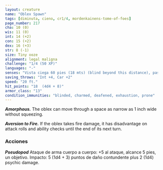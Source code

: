 ```yaml
---
layout: creature
name: "Oblex Spawn"
tags: [diminuta, cieno, cr1/4, mordenkainens-tome-of-foes]
page_number: 217
cha: 10 (0)
wis: 11 (0)
int: 14 (+2)
con: 15 (+2)
dex: 16 (+3)
str: 8 (-1)
size: Tiny ooze
alignment: legal maligna
challenge: "1/4 (50 XP)"
languages: "-"
senses: "Vista ciega 60 pies (18 mts) (blind beyond this distance), passive Perception 12"
saving_throws: "Int +4, Car +2"
speed: "20 ft."
hit_points: "18  (4d4 + 8)"
armor_class: "13"
condition_immunities: "blinded, charmed, deafened, exhaustion, prone"
---
```


***Amorphous.*** The oblex can move through a space as narrow as 1 inch wide without squeezing.

***Aversion to Fire.*** If the oblex takes fire damage, it has disadvantage on attack rolls and ability checks until the end of its next turn.

### Acciones

***Pseudopod*** Ataque de arma cuerpo a cuerpo: +5 al ataque, alcance 5 pies, un objetivo. Impacto: 5 (1d4 + 3) puntos de daño contundente plus 2 (1d4) psychic damage.
